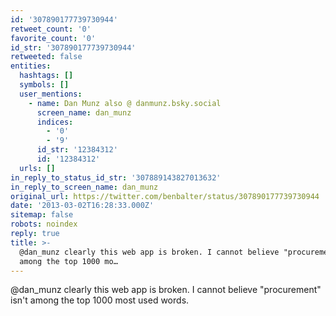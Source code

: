 ```yaml
---
id: '307890177739730944'
retweet_count: '0'
favorite_count: '0'
id_str: '307890177739730944'
retweeted: false
entities:
  hashtags: []
  symbols: []
  user_mentions:
    - name: Dan Munz also @ danmunz.bsky.social
      screen_name: dan_munz
      indices:
        - '0'
        - '9'
      id_str: '12384312'
      id: '12384312'
  urls: []
in_reply_to_status_id_str: '307889143827013632'
in_reply_to_screen_name: dan_munz
original_url: https://twitter.com/benbalter/status/307890177739730944
date: '2013-03-02T16:28:33.000Z'
sitemap: false
robots: noindex
reply: true
title: >-
  @dan_munz clearly this web app is broken. I cannot believe "procurement" isn't
  among the top 1000 mo…
---
```


@dan_munz clearly this web app is broken. I cannot believe "procurement" isn't among the top 1000 most used words.